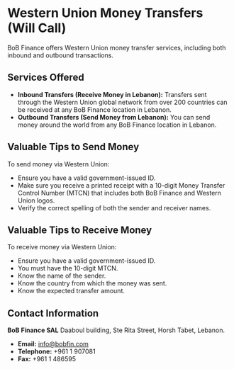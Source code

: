 # Western Union Money Transfers (Will Call)

BoB Finance offers Western Union money transfer services, including both inbound and outbound transactions.

## Services Offered

*   **Inbound Transfers (Receive Money in Lebanon):** Transfers sent through the Western Union global network from over 200 countries can be received at any BoB Finance location in Lebanon.
*   **Outbound Transfers (Send Money from Lebanon):** You can send money around the world from any BoB Finance location in Lebanon.

## Valuable Tips to Send Money

To send money via Western Union:
*   Ensure you have a valid government-issued ID.
*   Make sure you receive a printed receipt with a 10-digit Money Transfer Control Number (MTCN) that includes both BoB Finance and Western Union logos.
*   Verify the correct spelling of both the sender and receiver names.

## Valuable Tips to Receive Money

To receive money via Western Union:
*   Ensure you have a valid government-issued ID.
*   You must have the 10-digit MTCN.
*   Know the name of the sender.
*   Know the country from which the money was sent.
*   Know the expected transfer amount.

## Contact Information

**BoB Finance SAL**
Daaboul building, Ste Rita Street, Horsh Tabet, Lebanon.

*   **Email:** info@bobfin.com
*   **Telephone:** +961 1 907081
*   **Fax:** +961 1 486595